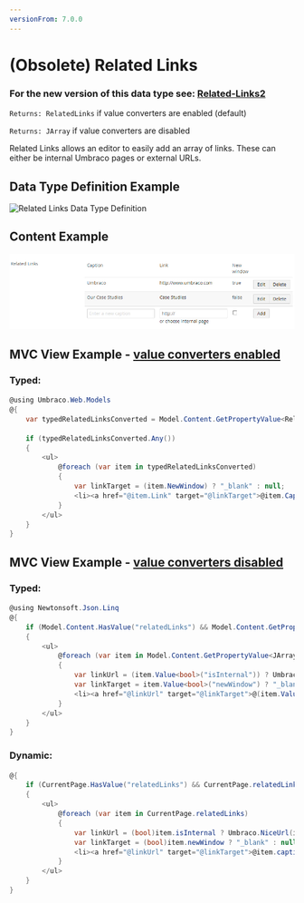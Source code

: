 ```yaml
---
versionFrom: 7.0.0
---
```


# (Obsolete) Related Links

### For the new version of this data type see: [Related-Links2](Related-Links2.md)

`Returns: RelatedLinks` if value converters are enabled (default)

`Returns: JArray` if value converters are disabled

Related Links allows an editor to easily add an array of links. These can either be internal Umbraco pages or external URLs.

## Data Type Definition Example

![Related Links Data Type Definition](images/Related-Links-DataType.jpg)

## Content Example 

![Media Picker Content](images/Related-Links-Content.jpg)

## MVC View Example - [value converters enabled](../../../Setup/Upgrading/760-breaking-changes.md#property-value-converters-u4-7318)

### Typed:

```csharp
@using Umbraco.Web.Models
@{
    var typedRelatedLinksConverted = Model.Content.GetPropertyValue<RelatedLinks>("footerLinks");

    if (typedRelatedLinksConverted.Any())
    {
        <ul>
            @foreach (var item in typedRelatedLinksConverted)
            {
                var linkTarget = (item.NewWindow) ? "_blank" : null;
                <li><a href="@item.Link" target="@linkTarget">@item.Caption</a></li>
            }
        </ul>
    }
}
```

## MVC View Example - [value converters disabled](../../../Setup/Upgrading/760-breaking-changes.md#property-value-converters-u4-7318)

### Typed:

```csharp
@using Newtonsoft.Json.Linq
@{      
    if (Model.Content.HasValue("relatedLinks") && Model.Content.GetPropertyValue<string>("relatedLinks").Length > 2)
    {
        <ul>
            @foreach (var item in Model.Content.GetPropertyValue<JArray>("relatedLinks"))
            {
                var linkUrl = (item.Value<bool>("isInternal")) ? Umbraco.NiceUrl(item.Value<int>("internal")) : item.Value<string>("link");
                var linkTarget = item.Value<bool>("newWindow") ? "_blank" : null;
                <li><a href="@linkUrl" target="@linkTarget">@(item.Value<string>("caption"))</a></li>
            }
        </ul>
    }
}
```

### Dynamic:

```csharp
@{
    if (CurrentPage.HasValue("relatedLinks") && CurrentPage.relatedLinks.ToString().Length > 2)
    {
        <ul>
            @foreach (var item in CurrentPage.relatedLinks)
            {
                var linkUrl = (bool)item.isInternal ? Umbraco.NiceUrl(item.Value<int>("internal")) : item.link;
                var linkTarget = (bool)item.newWindow ? "_blank" : null;
                <li><a href="@linkUrl" target="@linkTarget">@item.caption</a></li>
            }
        </ul>
    }
}
```
